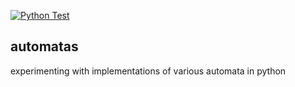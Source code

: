[![Python Test](https://github.com/sgmdlt/automatas/actions/workflows/main.yml/badge.svg?branch=master&event=push)](https://github.com/sgmdlt/automatas/actions/workflows/main.yml)

## automatas
experimenting with implementations of various automata in python

